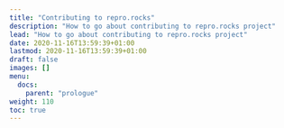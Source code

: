 ```yaml
---
title: "Contributing to repro.rocks"
description: "How to go about contributing to repro.rocks project"
lead: "How to go about contributing to repro.rocks project"
date: 2020-11-16T13:59:39+01:00
lastmod: 2020-11-16T13:59:39+01:00
draft: false
images: []
menu:
  docs:
    parent: "prologue"
weight: 110
toc: true
---
```

